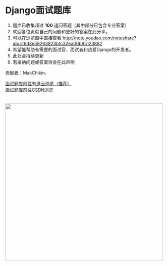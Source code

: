 # Django面试题库
1. 题库已收集超过 **100** 道问答题（其中部分已包含专业答案）
2. 欢迎各位贡献自己的问题和更好的答案在此分享。
3. 可以在浏览器中直接查看 http://note.youdao.com/noteshare?id=c16d3e59263823bfc32ea00b95123882
4. 希望能帮助有需要的面试官、面试者和热爱Django的开发者。
5. 此处会持续更新
6. 若采纳问题或答案将会在此声明

贡献者：MakChikin、


[面试题库前往有道云浏览（推荐）](http://note.youdao.com/noteshare?id=c16d3e59263823bfc32ea00b95123882)  
[面试题库前往CSDN浏览](https://blog.csdn.net/weixin_41622043/article/details/103426652)  
<br><br>
<img src="https://timgsa.baidu.com/timg?image&quality=80&size=b9999_10000&sec=1575656862474&di=5f104155aed0494560f522587092b15c&imgtype=jpg&src=http%3A%2F%2Fn.sinaimg.cn%2Ftranslate%2Fw1280h720%2F20171204%2Fqa_i-fypikwt6342432.jpg" width="500" align=center>
